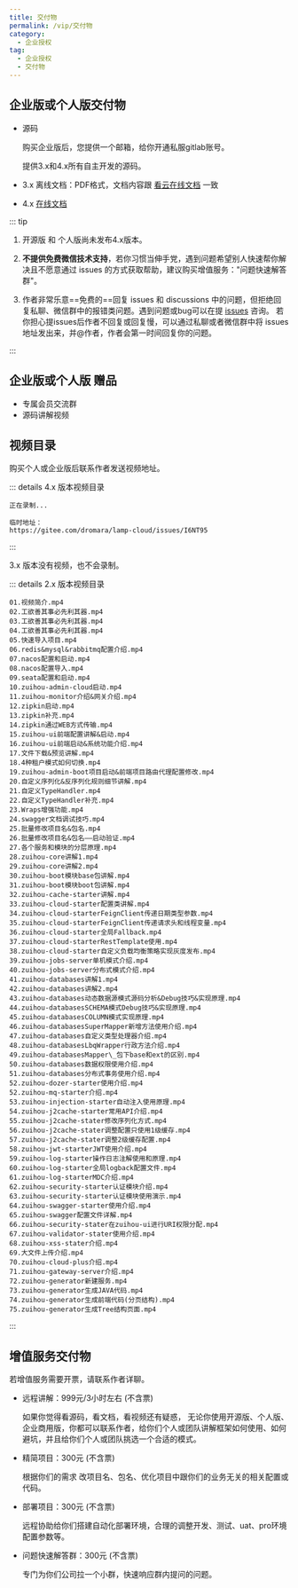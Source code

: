 ```yaml
---
title: 交付物
permalink: /vip/交付物
category:
  - 企业授权
tag:
  - 企业授权
  - 交付物
---
```


## 企业版或个人版交付物
- 源码

  购买企业版后，您提供一个邮箱，给你开通私服gitlab账号。

  提供3.x和4.x所有自主开发的源码。

- 3.x 离线文档：PDF格式，文档内容跟 [看云在线文档](https://www.kancloud.cn/zuihou/zuihou-admin-cloud) 一致

- 4.x [在线文档](../doc/简介.md)

::: tip

1. 开源版 和 个人版尚未发布4.x版本。

2. **不提供免费微信技术支持**，若你习惯当伸手党，遇到问题希望别人快速帮你解决且不愿意通过 issues 的方式获取帮助，建议购买增值服务："问题快速解答群"。

3. 作者非常乐意==免费的==回复 issues 和 discussions 中的问题，但拒绝回复私聊、微信群中的报错类问题。遇到问题或bug可以在提 [issues](https://github.com/dromara/lamp-cloud/issues) 咨询。
   若你担心提issues后作者不回复或回复慢，可以通过私聊或者微信群中将 issues 地址发出来，并@作者，作者会第一时间回复你的问题。

:::


## 企业版或个人版 赠品
- 专属会员交流群
- 源码讲解视频

## 视频目录

购买个人或企业版后联系作者发送视频地址。

:::  details 4.x 版本视频目录

```properties
正在录制...

临时地址：
https://gitee.com/dromara/lamp-cloud/issues/I6NT95
```

:::

3.x 版本没有视频，也不会录制。

:::  details 2.x 版本视频目录

```properties
01.视频简介.mp4
02.工欲善其事必先利其器.mp4
03.工欲善其事必先利其器.mp4
04.工欲善其事必先利其器.mp4
05.快速导入项目.mp4
06.redis&mysql&rabbitmq配置介绍.mp4
07.nacos配置和启动.mp4
08.nacos配置导入.mp4
09.seata配置和启动.mp4
10.zuihou-admin-cloud启动.mp4
11.zuihou-monitor介绍&网关介绍.mp4
12.zipkin启动.mp4
13.zipkin补充.mp4
14.zipkin通过WEB方式传输.mp4
15.zuihou-ui前端配置讲解&启动.mp4
16.zuihou-ui前端启动&系统功能介绍.mp4
17.文件下载&预览讲解.mp4
18.4种租户模式如何切换.mp4
19.zuihou-admin-boot项目启动&前端项目路由代理配置修改.mp4
20.自定义序列化&反序列化规则细节讲解.mp4
21.自定义TypeHandler.mp4
22.自定义TypeHandler补充.mp4
23.Wraps增强功能.mp4
24.swagger文档调试技巧.mp4
25.批量修改项目名&包名.mp4
26.批量修改项目名&包名——启动验证.mp4
27.各个服务和模块的分层原理.mp4
28.zuihou-core讲解1.mp4
29.zuihou-core讲解2.mp4
30.zuihou-boot模块base包讲解.mp4
31.zuihou-boot模块boot包讲解.mp4
32.zuihou-cache-starter讲解.mp4
33.zuihou-cloud-starter配置类讲解.mp4
34.zuihou-cloud-starterFeignClient传递日期类型参数.mp4
35.zuihou-cloud-starterFeignClient传递请求头和线程变量.mp4
36.zuihou-cloud-starter全局Fallback.mp4
37.zuihou-cloud-starterRestTemplate使用.mp4
38.zuihou-cloud-starter自定义负载均衡策略实现灰度发布.mp4
39.zuihou-jobs-server单机模式介绍.mp4
40.zuihou-jobs-server分布式模式介绍.mp4
41.zuihou-databases讲解1.mp4
42.zuihou-databases讲解2.mp4
43.zuihou-databases动态数据源模式源码分析&Debug技巧&实现原理.mp4
44.zuihou-databasesSCHEMA模式Debug技巧&实现原理.mp4
45.zuihou-databasesCOLUMN模式实现原理.mp4
46.zuihou-databasesSuperMapper新增方法使用介绍.mp4
47.zuihou-databases自定义类型处理器介绍.mp4
48.zuihou-databasesLbqWrapper行政方法介绍.mp4
49.zuihou-databasesMapper\_包下base和ext的区别.mp4
50.zuihou-databases数据权限使用介绍.mp4
51.zuihou-databases分布式事务使用介绍.mp4
52.zuihou-dozer-starter使用介绍.mp4
52.zuihou-mq-starter介绍.mp4
53.zuihou-injection-starter自动注入使用原理.mp4
54.zuihou-j2cache-starter常用API介绍.mp4
55.zuihou-j2cache-stater修改序列化方式.mp4
56.zuihou-j2cache-stater调整配置只使用1级缓存.mp4
57.zuihou-j2cache-stater调整2级缓存配置.mp4
58.zuihou-jwt-starterJWT使用介绍.mp4
59.zuihou-log-starter操作日志注解使用和原理.mp4
60.zuihou-log-starter全局logback配置文件.mp4
61.zuihou-log-starterMDC介绍.mp4
62.zuihou-security-starter认证模块介绍.mp4
63.zuihou-security-starter认证模块使用演示.mp4
64.zuihou-swagger-starter使用介绍.mp4
65.zuihou-swagger配置文件详解.mp4
66.zuihou-security-stater在zuihou-ui进行URI权限分配.mp4
67.zuihou-validator-stater使用介绍.mp4
68.zuihou-xss-stater介绍.mp4
69.大文件上传介绍.mp4
70.zuihou-cloud-plus介绍.mp4
71.zuihou-gateway-server介绍.mp4
72.zuihou-generator新建服务.mp4
73.zuihou-generator生成JAVA代码.mp4
74.zuihou-generator生成前端代码(分页结构).mp4
75.zuihou-generator生成Tree结构页面.mp4
```

:::



## 增值服务交付物

若增值服务需要开票，请联系作者详聊。

- 远程讲解：999元/3小时左右  (不含票)

  如果你觉得看源码，看文档，看视频还有疑惑， 无论你使用开源版、个人版、企业商用版，你都可以联系作者，给你们个人或团队讲解框架如何使用、如何避坑，并且给你们个人或团队挑选一个合适的模式。

- 精简项目：300元 (不含票)

  根据你们的需求 改项目名、包名、优化项目中跟你们的业务无关的相关配置或代码。

- 部署项目：300元 (不含票)

  远程协助给你们搭建自动化部署环境，合理的调整开发、测试、uat、pro环境配置参数等。

- 问题快速解答群：300元 (不含票)

  专门为你们公司拉一个小群，快速响应群内提问的问题。
